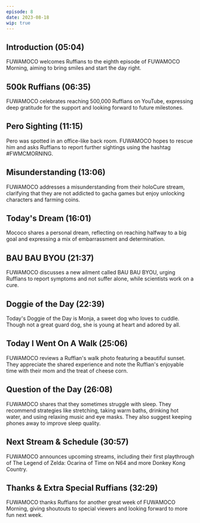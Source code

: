 ```yaml
---
episode: 8
date: 2023-08-18
wip: true
---
```


## Introduction (05:04)

FUWAMOCO welcomes Ruffians to the eighth episode of FUWAMOCO Morning, aiming to bring smiles and start the day right.

## 500k Ruffians (06:35)

FUWAMOCO celebrates reaching 500,000 Ruffians on YouTube, expressing deep gratitude for the support and looking forward to future milestones.

## Pero Sighting (11:15)

Pero was spotted in an office-like back room. FUWAMOCO hopes to rescue him and asks Ruffians to report further sightings using the hashtag #FWMCMORNING.

## Misunderstanding (13:06)

FUWAMOCO addresses a misunderstanding from their holoCure stream, clarifying that they are not addicted to gacha games but enjoy unlocking characters and farming coins.

## Today's Dream (16:01)

Mococo shares a personal dream, reflecting on reaching halfway to a big goal and expressing a mix of embarrassment and determination.

## BAU BAU BYOU (21:37)

FUWAMOCO discusses a new ailment called BAU BAU BYOU, urging Ruffians to report symptoms and not suffer alone, while scientists work on a cure.

## Doggie of the Day (22:39)

Today's Doggie of the Day is Monja, a sweet dog who loves to cuddle. Though not a great guard dog, she is young at heart and adored by all.

## Today I Went On A Walk (25:06)

FUWAMOCO reviews a Ruffian's walk photo featuring a beautiful sunset. They appreciate the shared experience and note the Ruffian's enjoyable time with their mom and the treat of cheese corn.

## Question of the Day (26:08)

FUWAMOCO shares that they sometimes struggle with sleep. They recommend strategies like stretching, taking warm baths, drinking hot water, and using relaxing music and eye masks. They also suggest keeping phones away to improve sleep quality.

## Next Stream & Schedule (30:57)

FUWAMOCO announces upcoming streams, including their first playthrough of The Legend of Zelda: Ocarina of Time on N64 and more Donkey Kong Country.

## Thanks & Extra Special Ruffians (32:29)

FUWAMOCO thanks Ruffians for another great week of FUWAMOCO Morning, giving shoutouts to special viewers and looking forward to more fun next week.
